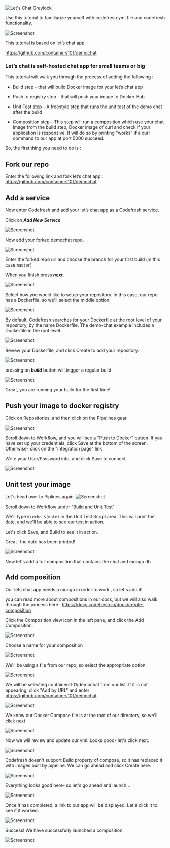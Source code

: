 ![Let's Chat Greylock](http://i.imgur.com/0a3l5VF.png)


Use this tutorial to familiarize yourself with codefresh.yml file and codefresh functionality.

![Screenshot](http://i.imgur.com/C4uMD67.png)


This tutorial is based on let’s chat [app].

https://github.com/containers101/demochat

### Let’s chat is self-hosted chat app for small teams or big

This tutorial will walk you through the process of adding the following :


* Build step - that will build Docker image for your let’s chat app

* Push to registry step - that will push your image to Docker Hub

* Unit Test step - A freestyle step that runs the unit test of the demo chat after the build 

* Composition step - This step will run a composition which use your chat image from the build step, Docker image of curl 
and check if your application is responsive. It will do so by printing "works" if a curl command to our app at port 5000 succeed.  

So, the first thing you need to do is :

## Fork our repo  

Enter the following link and fork let’s chat app!: https://github.com/containers101/demochat


## Add a service
Now enter Codefresh and add your let’s chat app as a Codefresh service.

Click on ___Add New Service___

![Screenshot](http://i.imgur.com/2tGNxQu.png)


Now add your forked demochat repo.

![Screenshot](http://i.imgur.com/HPCUtQx.png)

Enter the forked repo url and choose the branch for your first build (in this case ```master```)

When you finish press ___next___.

![Screenshot](http://i.imgur.com/71xBMRZ.png)

Select how you would like to setup your repository. In this case, our repo has a Dockerfile, so we'll select the middle option. 


![Screenshot](http://i.imgur.com/KCAkK2u.png)

By default, Codefresh searches for your Dockerfile at the root level of your repository, by the name Dockerfile. The demo-chat example includes a Dockerfile in the root level.

![Screenshot](http://i.imgur.com/a65tw0v.png)


Review your Dockerfile, and click Create to add your repository.

![Screenshot](http://i.imgur.com/yb0xCtp.png)

pressing on ___build___  button will trigger a regular build 

![Screenshot](http://i.imgur.com/QdRQDxo.png)

Great, you  are running  your build for the first time!

## Push your image to docker registry
Click on Repositories, and then click on the Pipelines gear.

![Screenshot](http://i.imgur.com/QmZPo42.png)

Scroll down to Workflow, and you will see a "Push to Docker" button. If you have set up your credentials, click Save at the bottom of the screen. Otherwise- click on the "integration page" link.

Write your User/Password info, and click Save to connect.

![Screenshot](http://i.imgur.com/rISBne8.png)


## Unit test your image
Let's head over to Piplines again.
![Screenshot](http://i.imgur.com/QmZPo42.png)

Scroll down to Workflow under "Build and Unit Test"

We'll type in ```echo $(date)``` in the Unit Test Script area. This will print the date, and we'll be able to see our test in action.

Let's click Save, and Build to see it in action.

Great- the date has been printed!

![Screenshot](http://i.imgur.com/NzduV1K.png)
 
 
Now let's add a full composition that contains the chat and mongo db


## Add composition

Our lets chat app needs a mongo in order to work , so let's add it!

you can read more about compositions in our docs, but we will also walk through the process here :
https://docs.codefresh.io/docs/create-composition


Click the Composition view icon in the left pane, and click the Add Composition.

![Screenshot](https://codefresh.io/wp-content/uploads/2017/03/1.png)

Choose a name for your composition

![Screenshot](https://codefresh.io/wp-content/uploads/2017/03/2.png)

We'll be using a file from our repo, so select the appropriate option.

![Screenshot](https://codefresh.io/wp-content/uploads/2017/03/3.png)

We will be selecting containers101/demochat from our list. If it is not appearing, click "Add by URL" and enter https://github.com/containers101/demochat

![Screenshot](https://codefresh.io/wp-content/uploads/2017/03/4.png)


We know our Docker Compose file is at the root of our directory, so we'll click next

![Screenshot](https://codefresh.io/wp-content/uploads/2017/03/5.png)


Now we will review and update our yml. Looks good- let's click next.

![Screenshot](https://codefresh.io/wp-content/uploads/2017/03/6.png)


Codefresh doesn't support Build property of compose, so it has replaced it with images built by pipeline. We can go ahead and click Create here.

![Screenshot](https://codefresh.io/wp-content/uploads/2017/03/7.png)


Everything looks good here- so let's go ahead and launch...


![Screenshot](https://codefresh.io/wp-content/uploads/2017/03/8.png)


Once it has completed, a link to our app will be displayed. Let's click it to see if it worked.


![Screenshot](https://codefresh.io/wp-content/uploads/2017/03/9.png)

Success! We have successfully launched a composition.

![Screenshot](https://codefresh.io/wp-content/uploads/2017/03/10.png)



[app]: https://github.com/containers101/demochat

